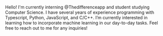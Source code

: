 Hello! I'm currently interning @Thedifferenceapp and student studying Computer Science.
I have several years of experience programming with Typescript, Python, JavaScript, and C/C++. I’m currently interested in learning how to incorporate machine learning in our day-to-day tasks.
Feel free to reach out to me for any inquiries!
